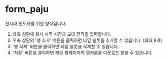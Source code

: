 # form_paju
전시대 인도자를 위한 양식입니다.

1. 좌측 상단에 봉사 시작 시간과 교대 간격을 입력합니다.
2. 우측 상단의 '행 추가' 버튼을 클릭하면 타임 슬롯을 추가할 수 있습니다. (최대 8개)
3. '행 삭제' 버튼을 클릭하면 타임 슬롯을 삭제할 수 있습니다.
4. '저장' 버튼을 클릭하면 해당 웹페이지의 캡쳐본을 다운로드 받을 수 있습니다.
